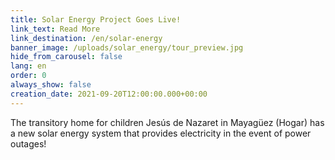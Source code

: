 ```yaml
---
title: Solar Energy Project Goes Live!
link_text: Read More
link_destination: /en/solar-energy
banner_image: /uploads/solar_energy/tour_preview.jpg
hide_from_carousel: false
lang: en
order: 0
always_show: false
creation_date: 2021-09-20T12:00:00.000+00:00
---
```

The transitory home for children Jesús de Nazaret in Mayagüez (Hogar) has a new solar energy system that provides electricity in the event of power outages!
